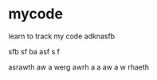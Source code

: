 # mycode
learn to track my code
adknasfb

sfb
sf
ba
asf 
s f


asrawth
aw
a
werg
awrh
a
a
aw
a
w
rhaeth
